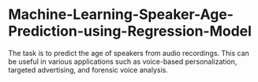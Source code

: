 # Machine-Learning-Speaker-Age-Prediction-using-Regression-Model
The task is to predict the age of speakers from audio recordings. This can be useful in various applications such as voice-based personalization, targeted advertising, and forensic voice analysis.

